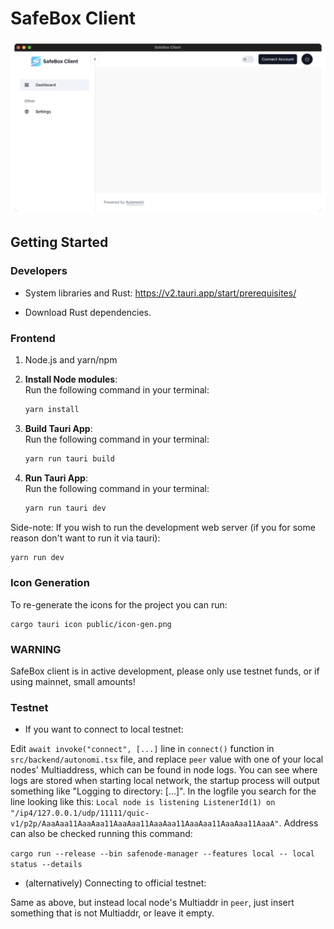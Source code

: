 # SafeBox Client

![SafeBox Client](https://github.com/SafeMedia/images/blob/main/impossible_futures/safebox/safebox-client.png)

## Getting Started

### Developers

-   System libraries and Rust: https://v2.tauri.app/start/prerequisites/

-   Download Rust dependencies.

### Frontend

1. Node.js and yarn/npm

1. **Install Node modules**:  
   Run the following command in your terminal:

    ```bash
    yarn install

    ```

1. **Build Tauri App**:  
   Run the following command in your terminal:

    ```bash
    yarn run tauri build

    ```

1. **Run Tauri App**:  
   Run the following command in your terminal:
    ```bash
    yarn run tauri dev
    ```

Side-note: If you wish to run the development web server (if you for some reason don't want to run it via tauri):

```bash
yarn run dev

```

### Icon Generation

To re-generate the icons for the project you can run:

```
cargo tauri icon public/icon-gen.png
```

### WARNING

SafeBox client is in active development, please only use testnet funds, or if using mainnet, small amounts!

### Testnet

-   If you want to connect to local testnet:

Edit `await invoke("connect", [...]` line in `connect()` function in `src/backend/autonomi.tsx` file, and replace `peer` value with one of your local nodes' Multiaddress, which can be found in node logs. You can see where logs are stored when starting local network, the startup process will output something like "Logging to directory: [...]". In the logfile you search for the line looking like this: `Local node is listening ListenerId(1) on "/ip4/127.0.0.1/udp/11111/quic-v1/p2p/AaaAaa11AaaAaa11AaaAaa11AaaAaa11AaaAaa11AaaAaa11AaaA"`. Address can also be checked running this command:

`cargo run --release --bin safenode-manager --features local -- local status --details`

-   (alternatively) Connecting to official testnet:

Same as above, but instead local node's Multiaddr in `peer`, just insert something that is not Multiaddr, or leave it empty.
